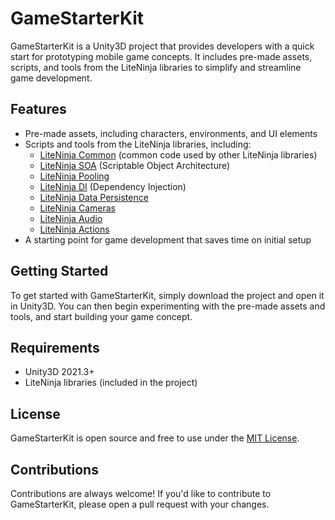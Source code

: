 # GameStarterKit

GameStarterKit is a Unity3D project that provides developers with a quick start for prototyping mobile game concepts. It includes pre-made assets, scripts, and tools from the LiteNinja libraries to simplify and streamline game development.

## Features

- Pre-made assets, including characters, environments, and UI elements
- Scripts and tools from the LiteNinja libraries, including:
  - [LiteNinja Common](https://github.com/sponticelli/LiteNinja-Common) (common code used by other LiteNinja libraries)
  - [LiteNinja SOA](https://github.com/sponticelli/LiteNinja-SOA) (Scriptable Object Architecture)
  - [LiteNinja Pooling](https://github.com/sponticelli/LiteNinja-Pooling)
  - [LiteNinja DI](https://github.com/sponticelli/LiteNinja-DI) (Dependency Injection)
  - [LiteNinja Data Persistence](https://github.com/sponticelli/LiteNinja-DataPersistence)
  - [LiteNinja Cameras](https://github.com/sponticelli/LiteNinja-Cameras)
  - [LiteNinja Audio](https://github.com/sponticelli/LiteNinja-Audio)
  - [LiteNinja Actions](https://github.com/sponticelli/LiteNinja-Actions)
- A starting point for game development that saves time on initial setup

## Getting Started

To get started with GameStarterKit, simply download the project and open it in Unity3D. You can then begin experimenting with the pre-made assets and tools, and start building your game concept.

## Requirements

- Unity3D 2021.3+
- LiteNinja libraries (included in the project)

## License

GameStarterKit is open source and free to use under the [MIT License](https://github.com/sponticelli/GameStarterKit/blob/main/LICENSE).

## Contributions

Contributions are always welcome! If you'd like to contribute to GameStarterKit, please open a pull request with your changes.
